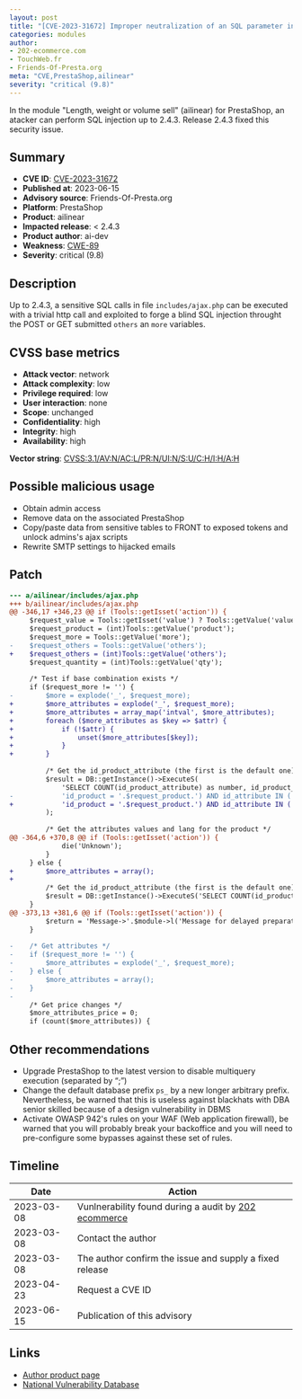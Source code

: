 ```yaml
---
layout: post
title: "[CVE-2023-31672] Improper neutralization of an SQL parameter in ailinear module for PrestaShop"
categories: modules
author:
- 202-ecommerce.com
- TouchWeb.fr
- Friends-Of-Presta.org
meta: "CVE,PrestaShop,ailinear"
severity: "critical (9.8)"
---
```


In the module "Length, weight or volume sell" (ailinear) for PrestaShop, an atacker can perform SQL injection up to 2.4.3. Release 2.4.3 fixed this security issue.

## Summary

* **CVE ID**: [CVE-2023-31672](https://cve.mitre.org/cgi-bin/cvename.cgi?name=CVE-2023-31672)
* **Published at**: 2023-06-15
* **Advisory source**: Friends-Of-Presta.org
* **Platform**: PrestaShop
* **Product**: ailinear
* **Impacted release**: < 2.4.3
* **Product author**: ai-dev
* **Weakness**: [CWE-89](https://cwe.mitre.org/data/definitions/89.html)
* **Severity**: critical (9.8)

## Description

Up to 2.4.3, a sensitive SQL calls in file `includes/ajax.php` can be executed with a trivial http call and exploited to forge a blind SQL injection throught the POST or GET submitted `others` an `more` variables.

## CVSS base metrics

* **Attack vector**: network
* **Attack complexity**: low
* **Privilege required**: low
* **User interaction**: none
* **Scope**: unchanged
* **Confidentiality**: high
* **Integrity**: high
* **Availability**: high

**Vector string**: [CVSS:3.1/AV:N/AC:L/PR:N/UI:N/S:U/C:H/I:H/A:H](https://nvd.nist.gov/vuln-metrics/cvss/v3-calculator?vector=AV:N/AC:L/PR:N/UI:N/S:U/C:H/I:H/A:H)

## Possible malicious usage

* Obtain admin access
* Remove data on the associated PrestaShop
* Copy/paste data from sensitive tables to FRONT to exposed tokens and unlock admins's ajax scripts
* Rewrite SMTP settings to hijacked emails

## Patch

```diff
--- a/ailinear/includes/ajax.php
+++ b/ailinear/includes/ajax.php
@@ -346,17 +346,23 @@ if (Tools::getIsset('action')) {
     $request_value = Tools::getIsset('value') ? Tools::getValue('value') : 0;
     $request_product = (int)Tools::getValue('product');
     $request_more = Tools::getValue('more');
-    $request_others = Tools::getValue('others');
+    $request_others = (int)Tools::getValue('others');
     $request_quantity = (int)Tools::getValue('qty');
 
     /* Test if base combination exists */
     if ($request_more != '') {
-        $more = explode('_', $request_more);
+        $more_attributes = explode('_', $request_more);
+        $more_attributes = array_map('intval', $more_attributes);
+        foreach ($more_attributes as $key => $attr) {
+            if (!$attr) {
+                unset($more_attributes[$key]);
+            }
+        }
         
         /* Get the id_product_attribute (the first is the default one)*/
         $result = DB::getInstance()->ExecuteS(
             'SELECT COUNT(id_product_attribute) as number, id_product_attribute FROM '._DB_PREFIX_.'product_attribute_combination WHERE id_product_attribute IN (SELECT id_product_attribute FROM '._DB_PREFIX_.'product_attribute WHERE '.
-            'id_product = '.$request_product.') AND id_attribute IN ('.implode(', ', $more).') GROUP BY id_product_attribute HAVING number = '.count($more).' ORDER BY id_product_attribute ASC'
+            'id_product = '.$request_product.') AND id_attribute IN ('.implode(', ', $more_attributes).') GROUP BY id_product_attribute HAVING number = '.count($more_attributes).' ORDER BY id_product_attribute ASC'
         );
         
         /* Get the attributes values and lang for the product */
@@ -364,6 +370,8 @@ if (Tools::getIsset('action')) {
             die('Unknown');
         }
     } else {
+        $more_attributes = array();
+        
         /* Get the id_product_attribute (the first is the default one)*/
         $result = DB::getInstance()->ExecuteS('SELECT COUNT(id_product_attribute) as number, id_product_attribute FROM '._DB_PREFIX_.'product_attribute WHERE id_product = '.$request_product.' ORDER BY id_product_attribute ASC');
     }
@@ -373,13 +381,6 @@ if (Tools::getIsset('action')) {
         $return = 'Message->'.$module->l('Message for delayed preparation', 'ajax').'|';
     }
 
-    /* Get attributes */
-    if ($request_more != '') {
-        $more_attributes = explode('_', $request_more);
-    } else {
-        $more_attributes = array();
-    }
-
     /* Get price changes */
     $more_attributes_price = 0;
     if (count($more_attributes)) {
```

## Other recommendations

* Upgrade PrestaShop to the latest version to disable multiquery execution (separated by “;”)
* Change the default database prefix `ps_` by a new longer arbitrary prefix. Nevertheless, be warned that this is useless against blackhats with DBA senior skilled because of a design vulnerability in DBMS
* Activate OWASP 942's rules on your WAF (Web application firewall), be warned that you will probably break your backoffice and you will need to pre-configure some bypasses against these set of rules.


## Timeline

| Date | Action |
|--|--|
| 2023-03-08 | Vunlnerability found during a audit by [202 ecommerce](https://www.202-ecommerce.com/) |
| 2023-03-08 | Contact the author |
| 2023-03-08 | The author confirm the issue and supply a fixed release |
| 2023-04-23 | Request a CVE ID |
| 2023-06-15 | Publication of this advisory |


## Links

* [Author product page](https://www.boutique.ai-dev.fr/en/custom-made/48-linear-meter-sells.html)
* [National Vulnerability Database](https://nvd.nist.gov/vuln/detail/CVE-2023-31672)

